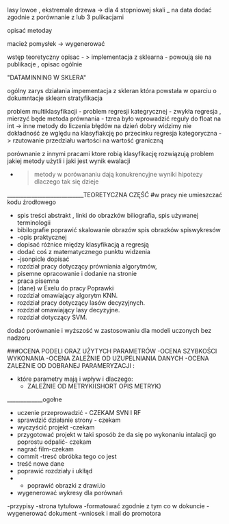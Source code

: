 

lasy lowoe , ekstremale drzewa -> dla 4 stopniowej skali 
_
na data dodać zgodnie  z
porównanie  z  lub 3 pulikacjami 

opisać metoday 

macież pomysłek -> wygenerować 

wstęp teoretyczny opisac - > implementacja z sklearna - powoują sie na publikacje , opisac ogólnie 

"DATAMINNING W SKLERA"

ogólny zarys działania 
impementacja z skleran która powstała w oparciu o dokumntacje sklearn 
stratyfikacja 


problem multiklasyfikacji - problem regresji kategrycznej - zwykła regresja , mierzyć będe 
metoda prównania -  tzrea było wprowadzić reguły do float na int -> inne metody do liczenia błędów 
na dzień dobry widzimy nie dokładność ze wględu na klasyfiakcję po przecinku 
regresja kategoryczna -> rzutowanie przedziału wartości na wartość graniczną 

porównanie z innymi pracami ktore robią klasyfikację 
rozwiązują problem jakiej metody użytli i jaki jest wynik ewalacji 
- > metody w porówananiu dają konukrencyjne wyniki 
  hipotezy dlaczego tak się dzieje 



____________________________TEORETYCZNA CZĘŚĆ
#w pracy nie umieszczać kodu źrodłowego
 - spis treści abstrakt , linki do obrazków biliografia, spis używanej terminologii
 - bibilografie poprawić
skalowanie  obrazów
 spis obrazków
spiswykresów
 - -opis praktycznej 
 - dopisać różnice między klasyfikacją a regresją 
 - dodać coś z matematycznego punktu widzenia 
 - -jsonpicle dopisać
 - rozdział pracy dotyczący prówniania algorytmów,
 - pisemne opracowanie i dodanie na stronie
 - praca pisemna
 - (dane) w Exelu do pracy
Poprawki
 - rozdział omawiający algorytm KNN.
 - rozdział pracy dotyczący lasów decyzyjnych.
 - rozdział omawiający lasy decyzyjne.
 - rozdział dotyczący SVM.
 
dodać porównanie i wyższość w zastosowaniu dla modeli uczonych bez nadzoru 



###OCENA PODELI ORAZ UŻYTYCH PARAMETRÓW
-OCENA SZYBKOŚCI WYKONANIA
-OCENA ZALEŻNIE OD UZUPELNIANIA DANYCH
-OCENA ZALEŻNIE OD DOBRANEJ PARAMERYZACJI :
 - które parametry mają i wpływ i dlaczego:
   - ZALEŻNIE OD METRYKI(SHORT OPIS METRYK)


_____________ogołne
- uczenie przeprowadzić -  CZEKAM SVN I RF
- sprawdzić działanie strony - czekam 
- wyczyścić projekt -czekam 
- przygotować projekt w taki sposób że da się po wykonaniu intalacji go poprostu odpalić- czekam
- nagrać film-czekam
- commit
-tresć obróbka tego co jest 
- treść nowe dane 
- poprawić rozdziały i uklłąd
- - poprawić obrazki z drawi.io
- wygenerować wykresy dla porównań

[//]: # (- przerwa)
-przypisy
-strona tytułowa
-formatować zgodnie z tym co w dokuncie
-wygenerować dokument
-wniosek i mail do promotora
